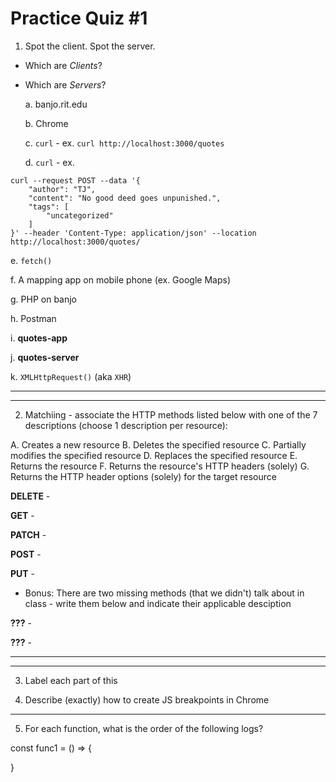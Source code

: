 # Practice Quiz #1

1) Spot the client. Spot the server.
- Which are *Clients*?
- Which are *Servers*?
  
  a. banjo.rit.edu


  b. Chrome


  c. `curl` - ex. `curl http://localhost:3000/quotes`


  d. `curl` - ex.

```
curl --request POST --data '{
    "author": "TJ",
    "content": "No good deed goes unpunished.",
    "tags": [
        "uncategorized"
    ]
}' --header 'Content-Type: application/json' --location http://localhost:3000/quotes/
```

  e. `fetch()`


  f. A mapping app on mobile phone (ex. Google Maps)


  g. PHP on banjo


  h. Postman


  i. **quotes-app**


  j. **quotes-server**


  k. `XMLHttpRequest()` (aka `XHR`)


---
---


2) Matchiing - associate the HTTP methods listed below with one of the 7 descriptions (choose 1 description per resource):

  A. Creates a new resource
  B. Deletes the specified resource
  C. Partially modifies the specified resource
  D. Replaces the specified resource
  E. Returns the resource
  F. Returns the resource's HTTP headers (solely)
  G. Returns the HTTP header options (solely) for the target resource


**DELETE** -

**GET** -

**PATCH** -

**POST** -

**PUT** -

- Bonus: There are two missing methods (that we didn't) talk about in class - write them below and indicate their applicable desciption
  
**???** - 

**???** - 


---
---

3) Label each part of this

  


5) Describe (exactly) how to create JS breakpoints in Chrome



---

5) For each function, what is the order of the following logs?


const func1 = () => {
  

}
